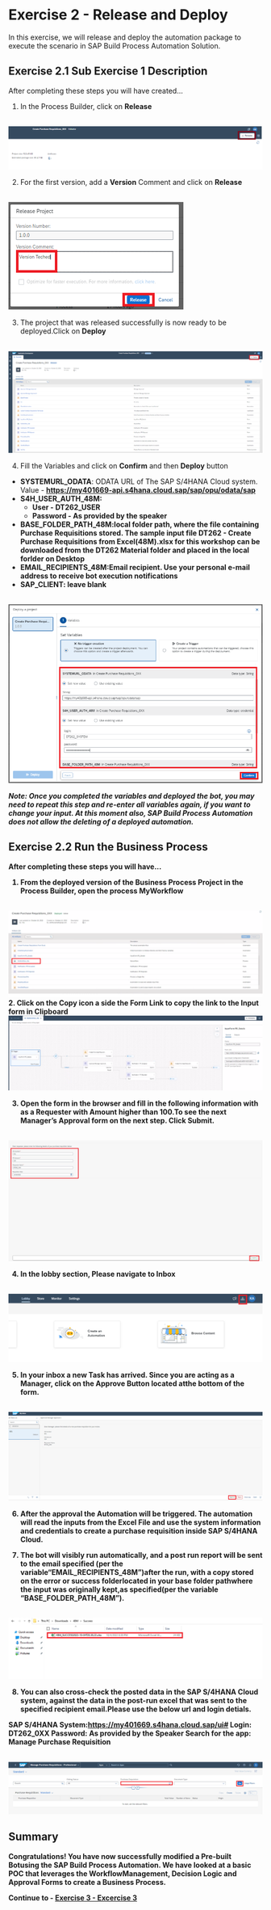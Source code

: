 # Exercise 2 - Release and Deploy

In this exercise, we will release and deploy the automation package to execute the scenario in SAP Build Process Automation Solution.

## Exercise 2.1 Sub Exercise 1 Description

After completing these steps you will have created...

1. In the Process Builder, click on <b>Release</b>

<br>![](/exercises/ex2/images/21_1.png)

2.	For the first version, add a <b>Version</b> Comment and click on <b>Release</b>

<br>![](/exercises/ex2/images/21_2.png)

3. The project that was released successfully is now ready to be deployed.Click on <B> Deploy</b>

<br>![](/exercises/ex2/images/21_4.png)

4. Fill the Variables and click on <b>Confirm</b> and then <b>Deploy</b> button
- <b>SYSTEMURL_ODATA</b>: ODATA URL of The SAP S/4HANA Cloud system. Value - <b>https://my401669-api.s4hana.cloud.sap/sap/opu/odata/sap<B>
- <b>S4H_USER_AUTH_48M</b>: 
   - <b>User</b> - DT262_USER  
   - <b>Password</b> - As provided by the speaker
- <b>BASE_FOLDER_PATH_48M</b>:local folder path, where the file containing Purchase Requisitions stored. The sample input file <b>DT262 - Create Purchase Requisitions from Excel(48M).xlsx</b> for this workshop can be downloaded from the <b>DT262</b> Material folder and placed in the local forlder on <b>Desktop</b>
- <b>EMAIL_RECIPIENTS_48M</b>:Email recipient. <b>Use your personal e-mail address to receive bot execution notifications</b>
- <b>SAP_CLIENT</b>: leave blank

<br>![](/exercises/ex2/images/21_5.png)

<i>Note: Once you completed the variables and deployed the bot, you may need to repeat this step and re-enter all variables again, if you want to change your input. At this moment also, SAP Build Process Automation does not allow the deleting of a deployed automation.</i>

## Exercise 2.2 Run the Business Process

After completing these steps you will have...

1.	From the deployed version of the Business Process Project in the Process Builder, open the process <b>MyWorkflow</b>

<br>![](/exercises/ex2/images/22_1.png)
2.	Click on the Copy icon a side the Form Link to copy the link to the Input form in Clipboard
<br>![](/exercises/ex2/images/22_2.png)

3. Open the form in the browser and fill in the following information with as a Requester with Amount higher than 100.To see the next Manager’s Approval form on the next step. Click <b>Submit</b>.

<br>![](/exercises/ex2/images/22_3.png)

4. In the lobby section, Please navigate to <b>Inbox</b>

<br>![](/exercises/ex2/images/22_4.png)

5. In your inbox a new Task has arrived. Since you are acting as a Manager, click on the<B> Approve</b> Button located atthe bottom of the form.

<br>![](/exercises/ex2/images/22_5.png)

6. After the approval the Automation will be triggered. The automation will read the inputs from the Excel File and use the system information and credentials to create a purchase requisition inside SAP S/4HANA Cloud.

7. The bot will visibly run automatically, and a post run report will be sent to the email specified (per the variable“EMAIL_RECIPIENTS_48M”)after the run, with a copy stored on the error or success folderlocated in your base folder pathwhere the input was originally kept,as specified(per the variable “BASE_FOLDER_PATH_48M”).

<br>![](/exercises/ex2/images/22_7.png)

8. You can also cross-check the posted data in the SAP S/4HANA Cloud system, against the data in the post-run excel that was sent to the specified recipient email.Please use the below url and login detials.

SAP S/4HANA System:<b>https://my401669.s4hana.cloud.sap/ui#</b>
Login: <b>DT262_0XX</b>
Password: <b> As provided by the Speaker</b>
Search for the app: <B> Manage Purchase Requisition</b>

<br>![](/exercises/ex2/images/22_8.png)


## Summary

Congratulations! You have now successfully modified a Pre-built Botusing the SAP Build Process Automation. We have looked at a basic POC that leverages the WorkflowManagement, Decision Logic and Approval Forms to create a Business Process.

Continue to - [Exercise 3 - Excercise 3 ](../ex3/README.md)
